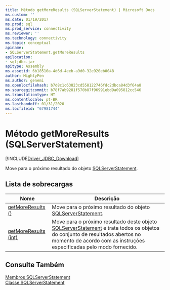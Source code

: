 ```yaml
---
title: Método getMoreResults (SQLServerStatement) | Microsoft Docs
ms.custom: ''
ms.date: 01/19/2017
ms.prod: sql
ms.prod_service: connectivity
ms.reviewer: ''
ms.technology: connectivity
ms.topic: conceptual
apiname:
- SQLServerStatement.getMoreResults
apilocation:
- sqljdbc.jar
apitype: Assembly
ms.assetid: 6b18510a-4d6d-4eeb-a9d0-32e920eb0048
author: MightyPen
ms.author: genemi
ms.openlocfilehash: b7d8c1c63823cd558122746fdc2dbca84d3f64a8
ms.sourcegitcommit: b78f7ab9281f570b87f96991ebd9a095812cc546
ms.translationtype: HT
ms.contentlocale: pt-BR
ms.lasthandoff: 01/31/2020
ms.locfileid: "67981744"
---
```

# <a name="getmoreresults-method-sqlserverstatement"></a>Método getMoreResults (SQLServerStatement)
[!INCLUDE[Driver_JDBC_Download](../../../includes/driver_jdbc_download.md)]

  Move para o próximo resultado do objeto [SQLServerStatement](../../../connect/jdbc/reference/sqlserverstatement-class.md).  
  
## <a name="overload-list"></a>Lista de sobrecargas  
  
|Nome|Descrição|  
|----------|-----------------|  
|[getMoreResults ()](../../../connect/jdbc/reference/getmoreresults-method.md)|Move para o próximo resultado do objeto [SQLServerStatement](../../../connect/jdbc/reference/sqlserverstatement-class.md).|  
|[getMoreResults (int)](../../../connect/jdbc/reference/getmoreresults-method-int.md)|Move para o próximo resultado deste objeto [SQLServerStatement](../../../connect/jdbc/reference/sqlserverstatement-class.md) e trata todos os objetos do conjunto de resultados abertos no momento de acordo com as instruções especificadas pelo modo fornecido.|  
  
## <a name="see-also"></a>Consulte Também  
 [Membros SQLServerStatement](../../../connect/jdbc/reference/sqlserverstatement-members.md)   
 [Classe SQLServerStatement](../../../connect/jdbc/reference/sqlserverstatement-class.md)  
  
  
